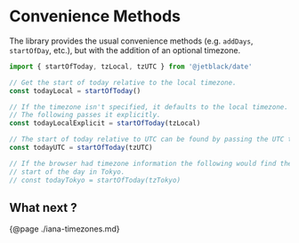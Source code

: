 # Convenience Methods

The library provides the usual convenience methods (e.g. `addDays`, `startOfDay`, etc.),
but with the addition of an optional timezone.

```js
import { startOfToday, tzLocal, tzUTC } from '@jetblack/date'

// Get the start of today relative to the local timezone.
const todayLocal = startOfToday()

// If the timezone isn't specified, it defaults to the local timezone.
// The following passes it explicitly.
const todayLocalExplicit = startOfToday(tzLocal)

// The start of today relative to UTC can be found by passing the UTC timezone.
const todayUTC = startOfToday(tzUTC)

// If the browser had timezone information the following would find the
// start of the day in Tokyo.
// const todayTokyo = startOfToday(tzTokyo)
```

## What next ?

{@page ./iana-timezones.md}
